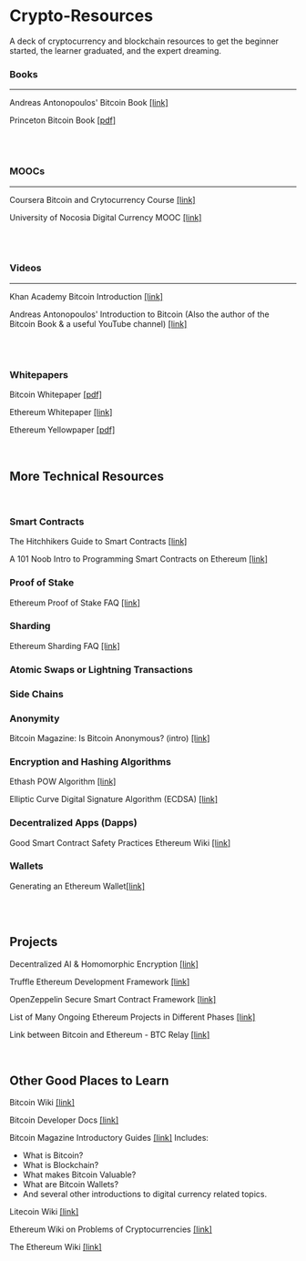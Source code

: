 # Crypto-Resources
A deck of cryptocurrency and blockchain resources to get the beginner started, the learner graduated, and the expert dreaming.

### Books
---------
Andreas Antonopoulos' Bitcoin Book [[link]](https://github.com/bitcoinbook/bitcoinbook)

Princeton Bitcoin Book [[pdf]](https://d28rh4a8wq0iu5.cloudfront.net/bitcointech/readings/princeton_bitcoin_book.pdf)


<br><br>

### MOOCs
---------
Coursera Bitcoin and Crytocurrency Course [[link]](https://www.coursera.org/learn/cryptocurrency/)

University of Nocosia Digital Currency MOOC [[link]](https://digitalcurrency.unic.ac.cy/)

<br><br>

### Videos
----------
Khan Academy Bitcoin Introduction [[link]](https://www.khanacademy.org/economics-finance-domain/core-finance/money-and-banking/bitcoin/v/bitcoin-what-is-it)

Andreas Antonopoulos' Introduction to Bitcoin (Also the author of the Bitcoin Book & a useful YouTube channel) [[link]](https://www.youtube.com/watch?v=l1si5ZWLgy0)

<br>
<br>

### Whitepapers
Bitcoin Whitepaper [[pdf]](https://bitcoin.org/bitcoin.pdf)

Ethereum Whitepaper [[link]](https://github.com/ethereum/wiki/wiki/White-Paper)

Ethereum Yellowpaper [[pdf]](https://ethereum.github.io/yellowpaper/paper.pdf)

<br>


##  More Technical Resources
<br>

### Smart Contracts

The Hitchhikers Guide to Smart Contracts [[link]](https://blog.zeppelin.solutions/the-hitchhikers-guide-to-smart-contracts-in-ethereum-848f08001f05)

A 101 Noob Intro to Programming Smart Contracts on Ethereum [[link]](https://medium.com/@ConsenSys/a-101-noob-intro-to-programming-smart-contracts-on-ethereum-695d15c1dab4)

### Proof of Stake

Ethereum Proof of Stake FAQ [[link]](https://github.com/ethereum/wiki/wiki/Proof-of-Stake-FAQ)


### Sharding

Ethereum Sharding FAQ [[link]](https://github.com/ethereum/wiki/wiki/Sharding-FAQ)

### Atomic Swaps or Lightning Transactions


### Side Chains


### Anonymity
Bitcoin Magazine: Is Bitcoin Anonymous? (intro) [[link]](https://bitcoinmagazine.com/guides/bitcoin-anonymous/)

### Encryption and Hashing Algorithms

Ethash POW Algorithm [[link]](https://github.com/ethereum/wiki/wiki/Ethash)

Elliptic Curve Digital Signature Algorithm (ECDSA) [[link]](https://en.wikipedia.org/wiki/Elliptic_Curve_Digital_Signature_Algorithm)

### Decentralized Apps (Dapps)

Good Smart Contract Safety Practices Ethereum Wiki [[link]](https://github.com/ethereum/wiki/wiki/Safety)

### Wallets
Generating an Ethereum Wallet[[link]](https://kobl.one/blog/create-full-ethereum-keypair-and-address/)


<br><br>

## Projects

Decentralized AI & Homomorphic Encryption [[link]](https://github.com/OpenMined)

Truffle Ethereum Development Framework [[link]](https://github.com/trufflesuite/truffle)

OpenZeppelin Secure Smart Contract Framework [[link]](https://openzeppelin.org/)

List of Many Ongoing Ethereum Projects in Different Phases [[link]](https://dapps.ethercasts.com/)

Link between Bitcoin and Ethereum - BTC Relay [[link]](http://btcrelay.org/)


<br>


## Other Good Places to Learn

Bitcoin Wiki [[link]](https://en.bitcoin.it/wiki/Main_Page)

Bitcoin Developer Docs [[link]](https://bitcoin.org/en/developer-documentation)

Bitcoin Magazine Introductory Guides [[link]](https://bitcoinmagazine.com/guides/)
Includes:
- What is Bitcoin?
- What is Blockchain?
- What makes Bitcoin Valuable?
- What are Bitcoin Wallets?
- And several other introductions to digital currency related topics.

Litecoin Wiki [[link]](https://litecoin.info/)

Ethereum Wiki on Problems of Cryptocurrencies [[link]](https://github.com/ethereum/wiki/wiki/Problems)

The Ethereum Wiki [[link]](https://github.com/ethereum/wiki)
